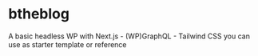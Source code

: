 # btheblog

A basic headless WP with Next.js - (WP)GraphQL - Tailwind CSS you can use as starter template or reference
